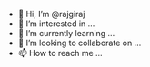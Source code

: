 - 👋 Hi, I’m @rajgiraj
- 👀 I’m interested in ...
- 🌱 I’m currently learning ...
- 💞️ I’m looking to collaborate on ...
- 📫 How to reach me ...

<!---
rajgiraj/rajgiraj is a ✨ special ✨ repository because its `README.md` (this file) appears on your GitHub profile.
You can click the Preview link to take a look at your changes.
--->
